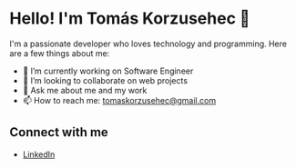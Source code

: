 # Hello! I'm Tomás Korzusehec 👋

I'm a passionate developer who loves technology and programming. Here are a few things about me:

- 🔭 I’m currently working on Software Engineer
- 👯 I’m looking to collaborate on web projects
- 💬 Ask me about me and my work
- 📫 How to reach me: [tomaskorzusehec@gmail.com](mailto:tomaskorzusehec@gmail.com)

## Connect with me
- [LinkedIn](https://www.linkedin.com/in/tomas-korzusehec)
